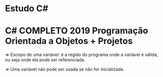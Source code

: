 # Estudo C#
C# COMPLETO 2019 Programação Orientada a Objetos + Projetos
===============================================================

=> Escopo de uma variável: é a região do programa onde a variável é válida, ou seja onde ela pode ser referenciada.

=> Uma variável não pode ser usada se não for inicializada.


